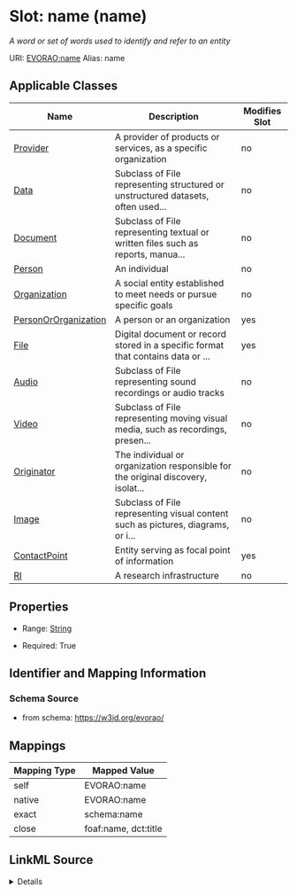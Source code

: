 

# Slot: name (name) 


_A word or set of words used to identify and refer to an entity_





URI: [EVORAO:name](https://w3id.org/evorao/name)
Alias: name

<!-- no inheritance hierarchy -->





## Applicable Classes

| Name | Description | Modifies Slot |
| --- | --- | --- |
| [Provider](Provider.md) | A provider of products or services, as a specific organization |  no  |
| [Data](Data.md) | Subclass of File representing structured or unstructured datasets, often used... |  no  |
| [Document](Document.md) | Subclass of File representing textual or written files such as reports, manua... |  no  |
| [Person](Person.md) | An individual |  no  |
| [Organization](Organization.md) | A social entity established to meet needs or pursue specific goals |  no  |
| [PersonOrOrganization](PersonOrOrganization.md) | A person or an organization |  yes  |
| [File](File.md) | Digital document or record stored in a specific format that contains data or ... |  yes  |
| [Audio](Audio.md) | Subclass of File representing sound recordings or audio tracks |  no  |
| [Video](Video.md) | Subclass of File representing moving visual media, such as recordings, presen... |  no  |
| [Originator](Originator.md) | The individual or organization responsible for the original discovery, isolat... |  no  |
| [Image](Image.md) | Subclass of File representing visual content such as pictures, diagrams, or i... |  no  |
| [ContactPoint](ContactPoint.md) | Entity serving as focal point of information |  yes  |
| [RI](RI.md) | A research infrastructure |  no  |







## Properties

* Range: [String](String.md)

* Required: True





## Identifier and Mapping Information







### Schema Source


* from schema: https://w3id.org/evorao/




## Mappings

| Mapping Type | Mapped Value |
| ---  | ---  |
| self | EVORAO:name |
| native | EVORAO:name |
| exact | schema:name |
| close | foaf:name, dct:title |




## LinkML Source

<details>
```yaml
name: name
description: A word or set of words used to identify and refer to an entity
title: name
from_schema: https://w3id.org/evorao/
exact_mappings:
- schema:name
close_mappings:
- foaf:name
- dct:title
rank: 1000
alias: name
domain_of:
- PersonOrOrganization
- File
- ContactPoint
range: string
required: true
multivalued: false

```
</details>